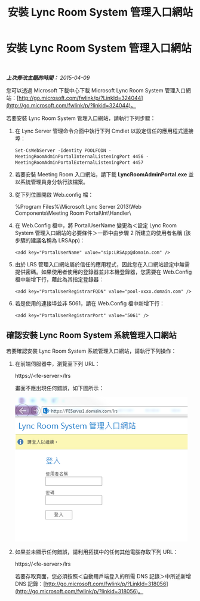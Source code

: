﻿---
title: 安裝 Lync Room System 管理入口網站
TOCTitle: 安裝 Lync Room System 管理入口網站
ms:assetid: dd19e368-c338-4e21-a40d-6439d46a9748
ms:mtpsurl: https://technet.microsoft.com/zh-tw/library/Dn436326(v=OCS.15)
ms:contentKeyID: 59602860
ms.date: 08/10/2015
mtps_version: v=OCS.15
ms.translationtype: HT
---

# 安裝 Lync Room System 管理入口網站

 

_**上次修改主題的時間：** 2015-04-09_

您可以透過 Microsoft 下載中心下載 Microsoft Lync Room System 管理入口網站：[http://go.microsoft.com/fwlink/p/?LinkId=324044](http://go.microsoft.com/fwlink/p/?linkid=324044)。

若要安裝 Lync Room System 管理入口網站，請執行下列步驟：

1.  在 Lync Server 管理命令介面中執行下列 Cmdlet 以設定信任的應用程式連接埠：
    
        Set-CsWebServer -Identity POOLFQDN -MeetingRoomAdminPortalInternalListeningPort 4456 -MeetingRoomAdminPortalExternalListeningPort 4457

2.  若要安裝 Meeting Room 入口網站，請下載 **LyncRoomAdminPortal.exe** 並以系統管理員身分執行該檔案。

3.  從下列位置開啟 Web.config 檔：
    
    %Program Files%\\Microsoft Lync Server 2013\\Web Components\\Meeting Room Portal\\Int\\Handler\\

4.  在 Web.Config 檔中，將 PortalUserName 變更為＜設定 Lync Room System 管理入口網站的必要條件＞一節中由步驟 2 所建立的使用者名稱 (該步驟的建議名稱為 LRSApp)：
    
        <add key="PortalUserName" value="sip:LRSApp@domain.com" />

5.  由於 LRS 管理入口網站屬於信任的應用程式，因此您在入口網站設定中無需提供密碼。如果使用者使用的登錄器並非本機登錄器，您需要在 Web.Config 檔中新增下行，藉此為其指定登錄器：
    
        <add key="PortalUserRegistrarFQDN" value="pool-xxxx.domain.com" />

6.  若是使用的連接埠並非 5061，請在 Web.Config 檔中新增下行：
    
        <add key="PortalUserRegistrarPort" value="5061" />

## 確認安裝 Lync Room System 系統管理入口網站

若要確認安裝 Lync Room System 系統管理入口網站，請執行下列操作：


1.  在前端伺服器中，瀏覽至下列 URL：
    
    https://\<fe-server\>/lrs
    
    畫面不應出現任何錯誤，如下圖所示：
    
    ![\[Lync Room System 管理入口網站登入\] 畫面](images/Dn436326.050bcf70-2f3b-46b2-9b96-ebd12679b713(OCS.15).png "[Lync Room System 管理入口網站登入] 畫面")

2.  如果並未顯示任何錯誤，請利用拓撲中的任何其他電腦存取下列 URL：
    
    https://\<fe-server\>/lrs
    
    若要存取頁面，您必須按照＜自動用戶端登入的所需 DNS 記錄＞中所述新增 DNS 記錄：[http://go.microsoft.com/fwlink/p/?LinkId=318056](http://go.microsoft.com/fwlink/p/?linkid=318056)。

